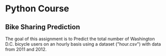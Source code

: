 # Python Course

## Bike Sharing Prediction

The goal of this assignment is to Predict the total number of Washington D.C. bicycle users on an hourly basis using a dataset ("hour.csv") with data from 2011 and 2012.
